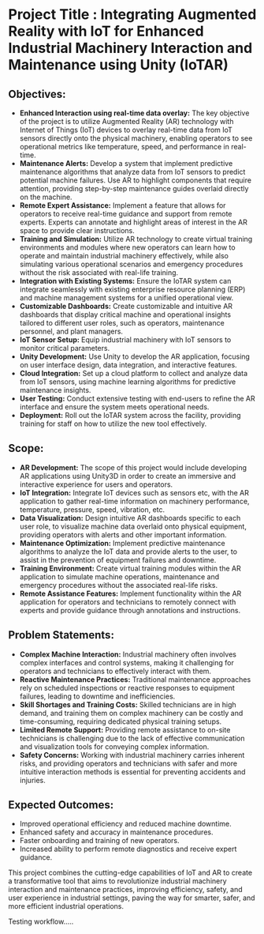 # Project Title : Integrating Augmented Reality with IoT for Enhanced Industrial Machinery Interaction and Maintenance using Unity (IoTAR)


## Objectives:

- **Enhanced Interaction using real-time data overlay:** The key objective of the project is to utilize Augmented Reality (AR) technology with Internet of Things (IoT) devices to overlay real-time data from IoT sensors directly onto the physical machinery, enabling operators to see operational metrics like temperature, speed, and performance in real-time.
- **Maintenance Alerts:** Develop a system that implement predictive maintenance algorithms that analyze data from IoT sensors to predict potential machine failures. Use AR to highlight components that require attention, providing step-by-step maintenance guides overlaid directly on the machine.
- **Remote Expert Assistance:** Implement a feature that allows for operators to receive real-time guidance and support from remote experts. Experts can annotate and highlight areas of interest in the AR space to provide clear instructions.
- **Training and Simulation:** Utilize AR technology to create virtual training environments and modules where new operators can learn how to operate and maintain industrial machinery effectively, while also simulating various operational scenarios and emergency procedures without the risk associated with real-life training.
- **Integration with Existing Systems:** Ensure the IoTAR system can integrate seamlessly with existing enterprise resource planning (ERP) and machine management systems for a unified operational view.
- **Customizable Dashboards:** Create customizable and intuitive AR dashboards that display critical machine and operational insights tailored to different user roles, such as operators, maintenance personnel, and plant managers.
- **IoT Sensor Setup:** Equip industrial machinery with IoT sensors to monitor critical parameters.
- **Unity Development:** Use Unity to develop the AR application, focusing on user interface design, data integration, and interactive features.
- **Cloud Integration:** Set up a cloud platform to collect and analyze data from IoT sensors, using machine learning algorithms for predictive maintenance insights.
- **User Testing:** Conduct extensive testing with end-users to refine the AR interface and ensure the system meets operational needs.
- **Deployment:** Roll out the IoTAR system across the facility, providing training for staff on how to utilize the new tool effectively.


## Scope:

- **AR Development:** The scope of this project would include developing AR applications using Unity3D in order to create an immersive and interactive experience for users and operators.
- **IoT Integration:** Integrate IoT devices such as sensors etc, with the AR application to gather real-time information on machinery performance, temperature, pressure, speed, vibration, etc.
- **Data Visualization:** Design intuitive AR dashboards specific to each user role, to visualize machine data overlaid onto physical equipment, providing operators with alerts and other important information.
- **Maintenance Optimization:** Implement predictive maintenance algorithms to analyze the IoT data and provide alerts to the user, to assist in the prevention of equipment failures and downtime.
- **Training Environment:** Create virtual training modules within the AR application to simulate machine operations, maintenance and emergency procedures without the associated real-life risks.
- **Remote Assistance Features:** Implement functionality within the AR application for operators and technicians to remotely connect with experts and provide guidance through annotations and instructions.


## Problem Statements:

- **Complex Machine Interaction:** Industrial machinery often involves complex interfaces and control systems, making it challenging for operators and technicians to effectively interact with them.
- **Reactive Maintenance Practices:** Traditional maintenance approaches rely on scheduled inspections or reactive responses to equipment failures, leading to downtime and inefficiencies.
- **Skill Shortages and Training Costs:** Skilled technicians are in high demand, and training them on complex machinery can be costly and time-consuming, requiring dedicated physical training setups.
- **Limited Remote Support:** Providing remote assistance to on-site technicians is challenging due to the lack of effective communication and visualization tools for conveying complex information.
- **Safety Concerns:** Working with industrial machinery carries inherent risks, and providing operators and technicians with safer and more intuitive interaction methods is essential for preventing accidents and injuries.


## Expected Outcomes:
- Improved operational efficiency and reduced machine downtime.
- Enhanced safety and accuracy in maintenance procedures.
- Faster onboarding and training of new operators.
- Increased ability to perform remote diagnostics and receive expert guidance.


This project combines the cutting-edge capabilities of IoT and AR to create a transformative tool that aims to revolutionize industrial machinery interaction and maintenance practices, improving efficiency, safety, and user experience in industrial settings, paving the way for smarter, safer, and more efficient industrial operations.

Testing workflow.....
